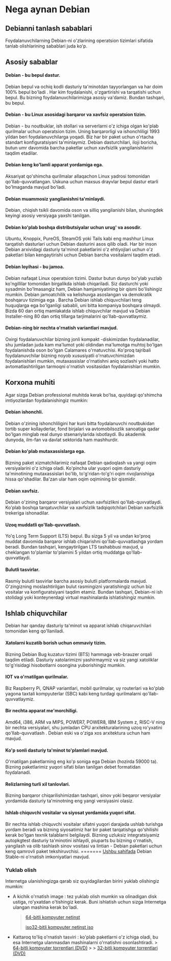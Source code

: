 # Nega aynan Debian

## Debianni tanlash sabablari

Foydalanuvchilarning Debian-ni o'zlarining operatsion tizimlari sifatida tanlab
olishlarining sabablari juda ko'p.

## Asosiy sabablar

#### Debian - bu bepul dastur.

Debian bepul va ochiq kodli dasturiy ta'minotdan tayyorlangan va har doim 100%
bepul bo'ladi . Har kim foydalanishi, o'zgartirishi va tarqatishi uchun bepul.
Bu bizning foydalanuvchilarimizga asosiy va'damiz. Bundan tashqari, bu bepul.

#### Debian - bu Linux asosidagi barqaror va xavfsiz operatsion tizim.

Debian - bu noutbuklar, ish stollari va serverlarni o'z ichiga olgan ko'plab
qurilmalar uchun operatsion tizim. Uning barqarorligi va ishonchliligi 1993
yildan beri foydalanuvchilarga yoqadi. Biz har bir paket uchun o'rtacha standart
konfiguratsiyani ta'minlaymiz. Debian dasturchilari, iloji boricha, butun umr
davomida barcha paketlar uchun xavfsizlik yangilanishlarini taqdim etadilar.

#### Debian keng ko'lamli apparat yordamiga ega.

Aksariyat qo'shimcha qurilmalar allaqachon Linux yadrosi tomonidan
qo'llab-quvvatlangan. Uskuna uchun maxsus drayvlar bepul dastur etarli
bo'lmaganda mavjud bo'ladi.

#### Debian muammosiz yangilanishni ta'minlaydi.

Debian, chiqish tsikli davomida oson va silliq yangilanishi bilan, shuningdek
keyingi asosiy versiyaga yaxshi tanilgan.

#### Debian ko'plab boshqa distributsiyalar uchun urug' va asosdir.

Ubuntu, Knoppix, PureOS, SteamOS yoki Tails kabi eng mashhur Linux tarqatish
dasturlari uchun Debian dasturini asos qilib oladi. Har bir inson Debian
arxividagi dasturiy ta'minot paketlarini o'z ehtiyojlari uchun o'z paketlari
bilan kengaytirishi uchun Debian barcha vositalarni taqdim etadi.

#### Debian loyihasi - bu jamoa.

Debian nafaqat Linux operatsion tizimi. Dastur butun dunyo bo'ylab yuzlab
ko'ngillilar tomonidan birgalikda ishlab chiqariladi. Siz dasturchi yoki
sysadmin bo'lmasangiz ham, Debian hamjamiyatining bir qismi bo'lishingiz mumkin.
Debian jamoatchilik va kelishuvga asoslangan va demokratik boshqaruv tizimiga
ega . Barcha Debian ishlab chiquvchilari teng huquqlarga ega bo'lganligi
sababli, uni bitta kompaniya boshqara olmaydi. Bizda 60 dan ortiq mamlakatda
ishlab chiquvchilar mavjud va Debian Installer-ning 80 dan ortiq tillarga
tarjimalarini qo'llab-quvvatlaymiz.

#### Debian-ning bir nechta o'rnatish variantlari mavjud.

Oxirgi foydalanuvchilar bizning jonli kompakt -diskimizdan foydalanadilar, shu
jumladan juda kam ma'lumot yoki oldindan ma'lumotga muhtoj bo'lgan foydalanishda
oson bo'lgan Calamares o'rnatuvchisi. Ko'proq tajribali foydalanuvchilar bizning
noyob xususiyatli o'rnatuvchimizdan foydalanishlari mumkin, mutaxassislar
o'rnatishni aniq sozlashi yoki hatto avtomatlashtirilgan tarmoqni o'rnatish
vositasidan foydalanishlari mumkin.

## Korxona muhiti

Agar sizga Debian professional muhitda kerak bo'lsa, quyidagi qo'shimcha
imtiyozlardan foydalanishingiz mumkin:

#### Debian ishonchli.

Debian o'zining ishonchliligini har kuni bitta foydalanuvchi noutbukidan tortib
super kollayderlar, fond birjalari va avtomobilsozlik sanoatiga qadar bo'lgan
minglab real dunyo stsenariylarida isbotlaydi. Bu akademik dunyoda, ilm-fan va
davlat sektorida ham mashhurdir.

#### Debian ko'plab mutaxassislarga ega.

Bizning paket xizmatchilarimiz nafaqat Debian qadoqlash va yangi oqim
versiyalarini o'z ichiga oladi. Ko'pincha ular yuqori oqim dasturiy
ta'minotining mutaxassislari bo'lib, to'g'ridan-to'g'ri oqim rivojlanishiga
hissa qo'shadilar. Ba'zan ular ham oqim oqimining bir qismidir.

#### Debian xavfsiz.

Debian o'zining barqaror versiyalari uchun xavfsizlikni qo'llab-quvvatlaydi.
Ko'plab boshqa tarqatuvchilar va xavfsizlik tadqiqotchilari Debian xavfsizlik
trekeriga ishonadilar.

#### Uzoq muddatli qo'llab-quvvatlash.

Yo'q Long Term Support (LTS) bepul. Bu sizga 5 yil va undan ko'proq muddat
davomida barqaror ishlab chiqarishni qo'llab-quvvatlashga yordam beradi. Bundan
tashqari, kengaytirilgan LTS tashabbusi mavjud, u cheklangan to'plamlar
to'plamini 5 yildan ortiq muddatga qo'llab-quvvatlaydi.

#### Bulutli tasvirlar.

Rasmiy bulutli tasvirlar barcha asosiy bulutli platformalarda mavjud.
O'zingizning moslashtirilgan bulut rasmingizni yaratishingiz uchun biz vositalar
va konfiguratsiyani taqdim etamiz. Bundan tashqari, Debian-ni ish stolidagi yoki
konteynerdagi virtual mashinalarda ishlatishingiz mumkin.

## Ishlab chiquvchilar

Debian har qanday dasturiy ta'minot va apparat ishlab chiqaruvchilari tomonidan
keng qo'llaniladi.

#### Xatolarni kuzatib borish uchun ommaviy tizim.

Bizning Debian Bug kuzatuv tizimi (BTS) hammaga veb-brauzer orqali taqdim
etiladi. Dasturiy xatolarimizni yashirmaymiz va siz yangi xatoliklar
to'g'risidagi hisobotlarni osongina yuborishingiz mumkin.

#### IOT va o'rnatilgan qurilmalar.

Biz Raspberry Pi, QNAP variantlari, mobil qurilmalar, uy routerlari va ko'plab
yagona taxtali kompyuterlar (SBC) kabi keng turdagi qurilmalarni
qo'llab-quvvatlaymiz.

#### Bir nechta apparat me'morchiligi.

Amd64, i386, ARM va MIPS, POWER7, POWER8, IBM System z, RISC-V ning bir nechta
versiyalari, shu jumladan CPU arxitekturalarining uzoq ro'yxatini
qo'llab-quvvatlash . Debian eski va o'ziga xos arxitektura uchun ham mavjud.

#### Ko'p sonli dasturiy ta'minot to'plamlari mavjud.

O'rnatilgan paketlarning eng ko'p soniga ega Debian (hozirda 59000 ta). Bizning
paketlarimiz yuqori sifati bilan tanilgan debet formatidan foydalanadi.

#### Relizlarning turli xil tanlovlari.

Bizning barqaror chiqarilishimizdan tashqari, sinov yoki beqaror versiyalar
yordamida dasturiy ta'minotning eng yangi versiyasini olasiz.

#### Ishlab chiquvchi vositalar va siyosat yordamida yuqori sifat.

Bir nechta ishlab chiquvchi vositalar sifatni yuqori darajada ushlab turishga
yordam beradi va bizning siyosatimiz har bir paket tarqatishga qo'shilishi kerak
bo'lgan texnik talablarni belgilaydi. Bizning uzluksiz integratsiyamiz
autopkgtest dasturiy ta'minotini ishlaydi, piuparts bu bizning o'rnatish,
yangilash va olib tashlash sinov vositasi va lintian - Debian paketlari uchun
keng qamrovli paket tekshiruvchisi. =======
[Ushbu sahifada](https://www.debian.org/releases/) Debian Stable-ni o'rnatish
imkoniyatlari mavjud.

### Yuklab olish

Internetga ulanishingizga qarab siz quyidagilardan birini yuklab olishingiz
mumkin:

-   A kichik o'rnatish image : tez yuklab olish mumkin va olinadigan disk
    ustiga, ro'yxatdan o'tishingiz kerak. Buni ishlatish uchun sizga Internetga
    ulangan mashina kerak bo'ladi.
    > [64-bitli kompyuter netinst](https://cdimage.debian.org/debian-cd/current/amd64/iso-cd/debian-10.10.0-amd64-netinst.iso)
    >
    > [iso32-bitli kompyuter netinst iso](https://cdimage.debian.org/debian-cd/current/i386/iso-cd/debian-10.10.0-i386-netinst.iso)
-   Kattaroq to'liq o'rnatish tasviri : ko'plab paketlarni o'z ichiga oladi, bu
    esa Internetga ulanmasdan mashinalarni o'rnatishni osonlashtiradi. >
    [64-bitli kompyuter torrentlari (DVD)](https://cdimage.debian.org/debian-cd/current/amd64/bt-dvd/) > >
    [32-bitli kompyuter torrentlari (DVD)](https://cdimage.debian.org/debian-cd/current/i386/bt-dvd/)

